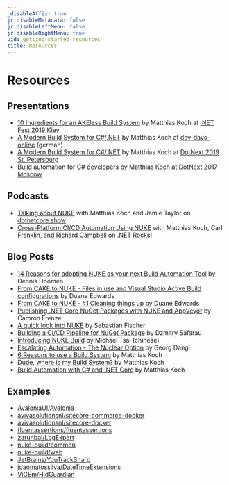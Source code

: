 ```yaml
---
_disableAffix: true
jr.disableMetadata: false
jr.disableLeftMenu: false
jr.disableRightMenu: true
uid: getting-started-resources
title: Resources
---
```


# Resources

## Presentations
- [10 Ingredients for an AKEless Build System](https://www.youtube.com/watch?v=SVD70QYvQ6I) by Matthias Koch at [.NET Fest 2019 Kiev](https://dotnetfest.com/dotnetfest2019/indexe.html)
- [A Modern Build System for C#/.NET](https://www.youtube.com/watch?v=SwZi0B6_dQ0) by Matthias Koch at [dev-days-online](https://www.dev-days-online.de/) (german)
- [A Modern Build System for C#/.NET](https://www.youtube.com/watch?v=U7TBrWo5Uag) by Matthias Koch at [DotNext 2019 St. Petersburg](https://2019.dotnext-piter.ru/en/)
- [Build automation for C# developers](https://www.youtube.com/watch?v=7gEqxzD6hbs) by Matthias Koch at [DotNext 2017 Moscow](https://2017.dotnext-moscow.ru/en/)

## Podcasts
- [Talking about NUKE](https://dotnetcore.show/episode-22-nuke-with-matthias-koch/) with Matthias Koch and Jamie Taylor on [dotnetcore.show](https://dotnetcore.show/)
- [Cross-Platform CI/CD Automation Using NUKE](https://dotnetrocks.com/?show=1598) with Matthias Koch, Carl Franklin, and Richard Campbell on [.NET Rocks!](https://dotnetrocks.com)

## Blog Posts
- [14 Reasons for adopting NUKE as your next Build Automation Tool](https://www.continuousimprover.com/2020/03/reasons-for-adopting-nuke.html) by Dennis Doomen
- [From CAKE to NUKE - Files in use and Visual Studio Active Build configurations](https://www.duaneedwards.net/from-cake-to-nuke-files-in-use-visual-studio-active-build-configurations/) by Duane Edwards
- [From CAKE to NUKE - #1 Cleaning things up](https://www.duaneedwards.net/from-cake-to-nuke-1/) by Duane Edwards
- [Publishing .NET Core NuGet Packages with NUKE and AppVeyor](https://cfrenzel.com/publishing-nuget-nuke-appveyor/) by Camron Frenzel
- [A quick look into NUKE](https://codingforliving.codes/2019/11/a-quick-look-into-nuke-part-1/) by Sebastian Fischer
- [Building a CI/CD Pipeline for NuGet Package](https://medium.com/@sleepymaniac/building-a-ci-cd-pipeline-for-nuget-package-with-help-from-gitversion-nuke-and-azure-devops-4dd00521b1ac) by Dzmitry Safarau
- [Introducing NUKE Build](https://www.huanlintalk.com/2018/04/introducing-nuke-build.html) by Michael Tsai (chinese)
- [Escalating Automation - The Nuclear Option](https://blog.dangl.me/archive/escalating-automation-the-nuclear-option/) by Georg Dangl
- [6 Reasons to use a Build System](https://medium.com/@matkoch87/6-reasons-to-use-a-build-system-92e6b67d0231) by Matthias Koch
- [Dude, where is my Build System?](https://medium.com/@matkoch87/dude-where-is-my-build-system-f0edc1668771) by Matthias Koch
- [Build Automation with C# and .NET Core](https://medium.com/@matkoch87/build-automation-with-c-and-net-core-9a42ebcf729d) by Matthias Koch

## Examples
- [AvaloniaUI/Avalonia](https://github.com/AvaloniaUI/Avalonia/tree/master/nukebuild)
- [avivasolutionsnl/sitecore-commerce-docker](https://github.com/avivasolutionsnl/sitecore-commerce-docker/tree/master/build)
- [avivasolutionsnl/sitecore-docker](https://github.com/avivasolutionsnl/sitecore-docker/tree/master/build)
- [fluentassertions/fluentassertions](https://github.com/fluentassertions/fluentassertions/tree/master/Build)
- [zarunbal/LogExpert](https://github.com/zarunbal/LogExpert/tree/master/build)
- [nuke-build/common](https://github.com/nuke-build/common/tree/develop/build)
- [nuke-build/web](https://github.com/nuke-build/web/tree/master/build)
- [JetBrains/YouTrackSharp](https://github.com/JetBrains/YouTrackSharp)
- [joaomatossilva/DateTimeExtensions](https://github.com/joaomatossilva/DateTimeExtensions)
- [ViGEm/HidGuardian](https://github.com/ViGEm/HidGuardian/tree/master/build)
